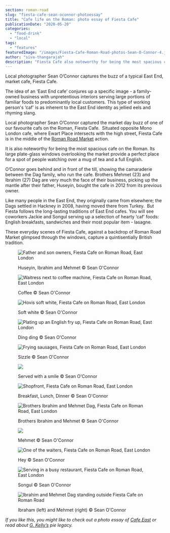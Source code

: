 ```yaml
---
section: roman-road
slug: "fiesta-cafe-sean-oconnor-photoessay"
title: "Cafe life on the Roman: photo essay of Fiesta Cafe"
publicationDate: "2020-05-20"
categories: 
  - "food-drink"
  - "local"
tags: 
  - "features"
featuredImage: "/images/Fiesta-Cafe-Roman-Road-photos-Sean-O-Connor-4.jpg"
author: "siva-thangarajah"
description: "Fiesta Cafe also noteworthy for being the most spacious cafe on the Roman, with its large windows adding to the sense of openness. One can imagine sitting by those windows looking onto the market, people watching over a coffee and a full English."
---
```


Local photographer Sean O’Connor captures the buzz of a typical East End, market cafe, Fiesta Cafe. 

The idea of an ‘East End cafe’ conjures up a specific image - a family-owned business with unpretentious interiors serving large portions of familiar foods to predominantly local customers. This type of working person's ‘caf' is as inherent to the East End identity as jellied eels and rhyming slang. 

Local photographer Sean O’Connor captured the market day buzz of one of our favourite cafs on the Roman, Fiesta Cafe.  Situated opposite Mono London cafe, where Ewart Place intersects with the high street, Fiesta Cafe is in the middle of the [Roman Road Market](https://romanroadlondon.com/best-things-to-do-on-roman-road-market/) action.

It is also noteworthy for being the most spacious cafe on the Roman. Its large plate-glass windows overlooking the market provide a perfect place for a spot of people watching over a mug of tea and a full English. 

O’Connor goes behind and in front of the till, showing the camaraderie between the Dag family, who run the cafe. Brothers Mehmet (23) and Ibrahim (27) Dag are very much the face of their business, picking up the mantle after their father, Huseyin, bought the cafe in 2012 from its previous owner. 

Like many people in the East End, they originally came from elsewhere; the Dags settled in Hackney in 2008, having moved there from Turkey.  But Fiesta follows the long-lasting traditions of East End cafes. You will see coworkers Jackie and Songul serving up a selection of hearty ‘caf’ foods:  English breakfasts, sandwiches and their most popular item - lasagne. 

These everyday scenes of Fiesta Cafe, against a backdrop of Roman Road Market glimpsed through the windows, capture a quintisentially British tradition.

<figure>

![Father and son owners, Fiesta Cafe on Roman Road, East London](/images/Fiesta-Cafe-Roman-Road-photos-Sean-O-Connor-23-1024x683.jpg)

<figcaption>

Huseyin, Ibrahim and Mehmet © Sean O'Connor

</figcaption>

</figure>

<figure>

![Waitress next to coffee machine, Fiesta Cafe on Roman Road, East London](/images/Fiesta-Cafe-Roman-Road-photos-Sean-O-Connor-18-1024x683.jpg)

<figcaption>

Coffee © Sean O'Connor

</figcaption>

</figure>

<figure>

![Hovis soft white, Fiesta Cafe on Roman Road, East London](/images/Fiesta-Cafe-Roman-Road-photos-Sean-O-Connor-17-1024x683.jpg)

<figcaption>

Soft white © Sean O'Connor

</figcaption>

</figure>

<figure>

![Plating up an English fry up, Fiesta Cafe on Roman Road, East London](/images/Fiesta-Cafe-Roman-Road-photos-Sean-O-Connor-12.jpg)

<figcaption>

Ding ding © Sean O'Connor

</figcaption>

</figure>

<figure>

![Frying sausages, Fiesta Cafe on Roman Road, East London](/images/Fiesta-Cafe-Roman-Road-photos-Sean-O-Connor-9-1024x683.jpg)

<figcaption>

Sizzle © Sean O'Connor

</figcaption>

</figure>

<figure>

![](/images/Fiesta-Cafe-Roman-Road-photos-Sean-O-Connor-8-1024x683.jpg)

<figcaption>

Served with a smile © Sean O'Connor

</figcaption>

</figure>

<figure>

![Shopfront, Fiesta Cafe on Roman Road, East London](/images/Fiesta-Cafe-Roman-Road-photos-Sean-O-Connor-7-1024x683.jpg)

<figcaption>

Breakfast, Lunch, Dinner © Sean O'Connor

</figcaption>

</figure>

<figure>

![Brothers Ibrahim and Mehmet Dag, Fiesta Cafe on Roman Road, East London](/images/Fiesta-Cafe-Roman-Road-photos-Sean-O-Connor-5-1024x683.jpg)

<figcaption>

Brothers Ibrahim and Mehmet © Sean O'Connor

</figcaption>

</figure>

<figure>

![](/images/Fiesta-Cafe-Roman-Road-photos-Sean-O-Connor-2-1024x683.jpg)

<figcaption>

Mehmet © Sean O'Connor

</figcaption>

</figure>

<figure>

![One of the waiters, Fiesta Cafe on Roman Road, East London](/images/Fiesta-Cafe-Roman-Road-photos-Sean-O-Connor-27.jpg)

<figcaption>

Hey © Sean O'Connor

</figcaption>

</figure>

<figure>

![Serving in a busy restaurant, Fiesta Cafe on Roman Road, East London](/images/Fiesta-Cafe-Roman-Road-photos-Sean-O-Connor-13-1024x683.jpg)

<figcaption>

Songul © Sean O'Connor

</figcaption>

</figure>

<figure>

![Ibrahim and Mehmet Dag standing outside Fiesta Cafe on Roman Road](/images/Fiesta-Cafe-Roman-Road-photos-Sean-O-Connor-26-1024x768.jpg)

<figcaption>

Ibraham (left) and Mehmet (right) © Sean O'Connor

</figcaption>

</figure>

_If you like this, you might like to check out a photo essay of_ [_Cafe East_](https://romanroadlondon.com/cafe-east-roman-road-photos-claire-watts/) _or read about_ [_G. Kelly’s_](https://romanroadlondon.com/g-kelly-pie-mash-shop-working-class-food/) _pie legacy._
